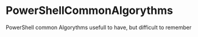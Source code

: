# PowerShellCommonAlgorythms
PowerShell common Algorythms usefull to have, but difficult to remember
